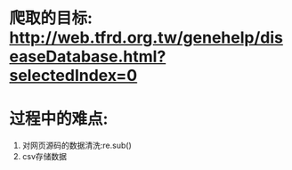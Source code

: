 # 爬取的目标: http://web.tfrd.org.tw/genehelp/diseaseDatabase.html?selectedIndex=0
# 过程中的难点: 
1. 对网页源码的数据清洗:re.sub()
2. csv存储数据
